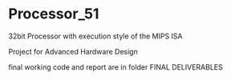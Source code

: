 # Processor_51
32bit Processor with execution style of the MIPS ISA

Project for Advanced Hardware Design

final working code and report are in folder FINAL DELIVERABLES
